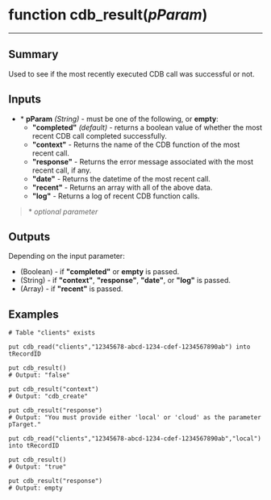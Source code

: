 # function cdb_result(*pParam*)
---
## Summary
Used to see if the most recently executed CDB call was successful or not.

## Inputs
* \* **pParam** *(String)* - must be one of the following, or **empty**:
	* **"completed"** *(default)* - returns a boolean value of whether the most recent CDB call completed successfully.
	* **"context"** - Returns the name of the CDB function of the most recent call.
	* **"response"** - Returns the error message associated with the most recent call, if any.
	* **"date"** - Returns the datetime of the most recent call.
	* **"recent"** - Returns an array with all of the above data.
	* **"log"** - Returns a log of recent CDB function calls.

> \* _optional parameter_
	
## Outputs
Depending on the input parameter:
* (Boolean) - if **"completed"** or **empty** is passed.
* (String) - if **"context"**, **"response"**, **"date"**, or **"log"** is passed.
* (Array) - if **"recent"** is passed.


## Examples
```
# Table "clients" exists

put cdb_read("clients","12345678-abcd-1234-cdef-1234567890ab") into tRecordID

put cdb_result()
# Output: "false"

put cdb_result("context")
# Output: "cdb_create"

put cdb_result("response")
# Output: "You must provide either 'local' or 'cloud' as the parameter pTarget."

put cdb_read("clients","12345678-abcd-1234-cdef-1234567890ab","local") into tRecordID

put cdb_result()
# Output: "true"

put cdb_result("response")
# Output: empty
```
